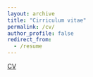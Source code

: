 ```yaml
---
layout: archive
title: "Cirriculum vitae"
permalink: /cv/
author_profile: false
redirect_from:
  - /resume
---
```


[CV](files/cv.pdf)
